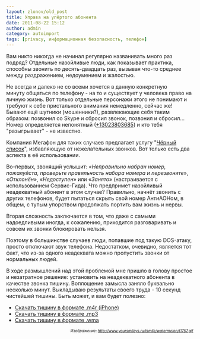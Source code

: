 ```yaml
---
layout: zlonov/old_post
title: Управа на упёртого абонента
date: 2011-08-22 15:12
author: admin
category: autoimport
tags: [privacy, информационная безопасность, телефон]
---
```

<div>Вам никто никогда не начинал регулярно названивать много раз подряд? Отдельные назойливые люди, как показывает практика, способны звонить по десять-двадцать раз, вызывая что-то среднее между раздражением, недоумением и жалостью.</div>

Не всегда и далеко не со всеми хочется в данную конкретную минуту общаться по телефону - на то и существует у человека право на личную жизнь. Вот только отдельные персонажи этого не понимают и требуют к себе пристального внимания немедленно, сейчас же! Бывают ещё шутники (мошенники?), развлекающие себя таким образом: позвонил со Skype и сбросил звонок, позвонил и сбросил... Номер определяется непонятный (<a href="http://www.google.ru/search?ie=UTF-8&amp;hl=ru&amp;q=%2B13023803685">+13023803685</a>) и кто тебя "разыгрывает" - не известно.

Компания Мегафон для таких случаев предлагает услугу "<a href="http://moscow.megafon.ru/services/base/chernyjo_spisok.html">Чёрный список</a>", избавляющую от нежелательных звонков. Вот только есть два аспекта в её использовании.

Во-первых, звонящий услышит: «<i>Неправильно набран номер, пожалуйста, проверьте правильность набора номера и перезвоните</i>», «<i>Отклонён</i>», «<i>Недоступен</i>» или «<i>Занято</i>» (настраивается с использованием Сервис-Гида). Что предпримет назойливый неадекватный абонент в этом случае? Правильно, начнёт звонить с других телефонов, будет пытаться скрыть свой номер АнтиАОНом, в общем, с тупым упорством продолжать портить вам жизнь и нервы.

Вторая сложность заключается в том, что даже с самыми надоедливыми иногда, к сожалению, приходится разговаривать и совсем их звонки блокировать нельзя.

Поэтому в большинстве случаев люди, попавшие под такую DOS-атаку, просто отключают звук телефона. Недостатком, очевидно, является тот факт, что из-за одного неадеквата можно пропустить звонки от нормальных людей.

В ходе размышлений над этой проблемой мне пришло в голову простое и незатратное решение: установить на неадекватного абонента в качестве звонка тишину. Воплощение замысла заняло буквально несколько минут. Выкладываю результаты своего труда - 10 секунд чистейшей тишины. Быть может, и вам будет полезно:
<ul style="text-align: left;">
	<li><a href="/assets/uploads/2011/08/silence.m4r">Скачать тишину в формате .m4r (iPhone)</a></li>
	<li><a href="/assets/uploads/2011/08/silence.mp3">Скачать тишину в формате .mp3</a></li>
	<li><a href="/assets/uploads/2011/08/silence.wma">Скачать тишину в формате .wma</a></li>
</ul>
<div style="text-align: right;"><i><span class="Apple-style-span" style="font-size: x-small;">Изображение: <a href="http://www.yoursmileys.ru/tsmile/watermelon/t1757.gif">http://www.yoursmileys.ru/tsmile/watermelon/t1757.gif</a></span></i></div>
